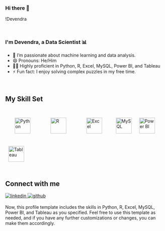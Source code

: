### Hi there 👋

<!--
**Kushdevu/Kushdevu** is a ✨ _special_ ✨ repository because its `README.md` (this file) appears on your GitHub profile.

Here are some ideas to get you started:

- 🔭 I’m currently working on ...
- 🌱 I’m currently learning ...
- 👯 I’m looking to collaborate on ...
- 🤔 I’m looking for help with ...
- 💬 Ask me about ...
- 📫 How to reach me: ...
- 😄 Pronouns: ...
- ⚡ Fun fact: ...
-->
!Devendra 

<br>

### I'm Devendra, a Data Scientist 📊

- 🌱 I’m passionate about machine learning and data analysis.
- 😄 Pronouns: He/Him
- 👨‍💻 Highly proficient in Python, R, Excel, MySQL, Power BI, and Tableau
- ⚡ Fun fact: I enjoy solving complex puzzles in my free time.

<br/> 

## My Skill Set  
<div>  
<a href="https://www.python.org/" target="_blank"><img style="margin: 30px" src="https://profilinator.rishav.dev/skills-assets/python-original.svg" alt="Python" height="50" /></a>  
<a href="https://www.r-project.org/" target="_blank"><img style="margin: 30px" src="https://profilinator.rishav.dev/skills-assets/r-original.svg" alt="R" height="50" /></a>  
<a href="https://profilinator.rishav.dev/skills-assets/excel-original.svg" target="_blank"><img style="margin: 30px" src="https://profilinator.rishav.dev/skills-assets/excel-original.svg" alt="Excel" height="50" /></a>  
<a href="https://profilinator.rishav.dev/skills-assets/mysql-original-wordmark.svg" target="_blank"><img style="margin: 10px" src="https://profilinator.rishav.dev/skills-assets/mysql-original-wordmark.svg" alt="MySQL" height="50" /></a>  
<a href="https://profilinator.rishav.dev/skills-assets/powerbi.svg" target="_blank"><img style="margin: 10px" src="https://profilinator.rishav.dev/skills-assets/powerbi.svg" alt="Power BI" height="50" /></a>  
<a href="https://profilinator.rishav.dev/skills-assets/tableau.svg" target="_blank"><img style="margin: 10px" src="https://profilinator.rishav.dev/skills-assets/tableau.svg" alt="Tableau" height="50" /></a>  
</div>  

<br/>   

## Connect with me  
<div>
<a href="https://linkedin.com/in/devendra-kushwah-94748117a" target="_blank">
<img src=https://img.shields.io/badge/linkedin-%231E77B5.svg?&style=for-the-badge&logo=linkedin&logoColor=white alt=linkedin style="margin-bottom: 5px;" />
</a>
<a href="https://github.com/Kushdevu" target="_blank">
<img src=https://img.shields.io/badge/github-%2324292e.svg?&style=for-the-badge&logo=github&logoColor=white alt=github style="margin-bottom: 5px;" />
</a>  
</div>  

Now, this profile template includes the skills in Python, R, Excel, MySQL, Power BI, and Tableau as you specified. Feel free to use this template as needed, and if you have any further customizations or changes, you can make them accordingly.
